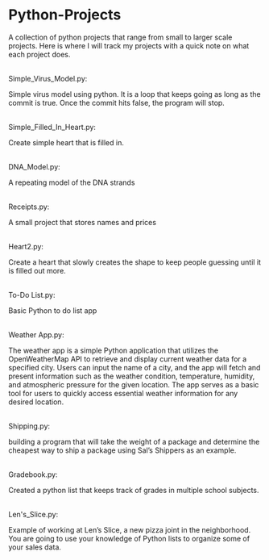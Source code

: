 # Python-Projects
A collection of python projects that range from small to larger scale projects. 
Here is where I will track my projects with a quick note on what each project does.

<br>
Simple_Virus_Model.py: 
    <br><p>Simple virus model using python. It is a loop that keeps going as long as the commit is true. Once the commit hits false, the program will stop.</p>

<br>
Simple_Filled_In_Heart.py: 
<br><p>Create simple heart that is filled in.</p>

<br>
 DNA_Model.py:
<br><p>A repeating model of the DNA strands</p>

<br>
Receipts.py:
<br><p>A small project that stores names and prices</p>

<br>
Heart2.py:
<br><p>Create a heart that slowly creates the shape to keep people guessing until it is filled out more.</p>

<br>
To-Do List.py:
<br><p>Basic Python to do list app </p>

<br>
Weather App.py:
<br><p>The weather app is a simple Python application that utilizes the OpenWeatherMap API to retrieve and display current weather data for a specified city. Users can input the name of a city, and the app will fetch and present information such as the weather condition, temperature, humidity, and atmospheric pressure for the given location. The app serves as a basic tool for users to quickly access essential weather information for any desired location.</p>

<br>
Shipping.py:
<br><p>building a program that will take the weight of a package and determine the cheapest way to ship a package using Sal’s Shippers as an example.</p>

<br>
Gradebook.py:
<br><p>Created a python list that keeps track of grades in multiple school subjects.</p>

<br>
Len's_Slice.py:
<br><p>Example of working at Len’s Slice, a new pizza joint in the neighborhood. You are going to use your knowledge of Python lists to organize some of your sales data.</p>
